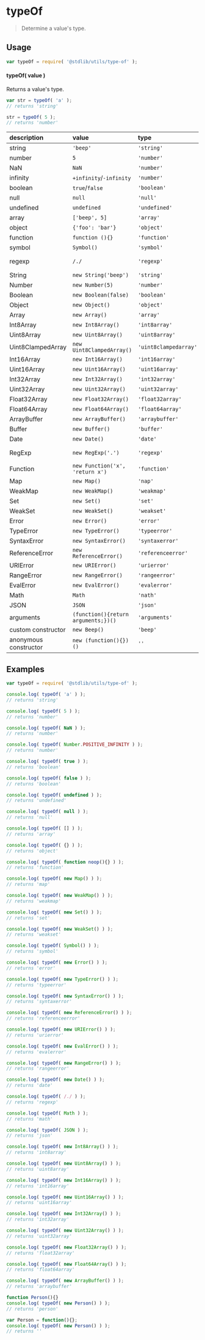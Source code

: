 typeOf
===
> Determine a value's type.

<!-- <usage> -->
## Usage

``` javascript
var typeOf = require( '@stdlib/utils/type-of' );
```

#### typeOf( value )

Returns a value's type.

``` javascript
var str = typeOf( 'a' );
// returns 'string'

str = typeOf( 5 );
// returns 'number'
```

| description    | value   | type        | notes |
|:---------------|:--------|:------------|-------|
| string | `'beep'` | `'string'` |       |
| number | `5` | `'number'` |       |
| NaN | `NaN` | `'number'` |       |
| infinity | `+infinity`/`-infinity` | `'number'` |       |
| boolean | `true`/`false` | `'boolean'` |       |
| null | `null` | `'null'` |       |
| undefined | `undefined` | `'undefined'` |       |
| array | `['beep', 5]` | `'array'` |       |
| object | `{'foo': 'bar'}` | `'object'` |       |
| function | `function (){}` | `'function'` |       |
| symbol | `Symbol()` | `'symbol'` | ES2015 |
| regexp | `/./` | `'regexp'` | Android 4.1+ |       |
| String | `new String('beep')` | `'string'` |       |
| Number | `new Number(5)` | `'number'` |       |
| Boolean |`new Boolean(false)` | `'boolean'` |       |
| Object | `new Object()` | `'object'` |       |
| Array | `new Array()` | `'array'` |       |
| Int8Array | `new Int8Array()` | `'int8array'` |       |
| Uint8Array | `new Uint8Array()` | `'uint8array'` |       |
| Uint8ClampedArray | `new Uint8ClampedArray()` | `'uint8clampedarray'` |       |
| Int16Array | `new Int16Array()` | `'int16array'` |       |
| Uint16Array | `new Uint16Array()` | `'uint16array'` |       |
| Int32Array | `new Int32Array()` | `'int32array'` |       |
| Uint32Array | `new Uint32Array()` | `'uint32array'` |       |
| Float32Array | `new Float32Array()` | `'float32array'` |       |
| Float64Array | `new Float64Array()` | `'float64array'` |       |
| ArrayBuffer | `new ArrayBuffer()` | `'arraybuffer'` |       |
| Buffer | `new Buffer()` | `'buffer'` | Node.js   |
| Date | `new Date()` | `'date'` |       |
| RegExp | `new RegExp('.')` | `'regexp'` | Android 4.1+
| Function | `new Function('x', 'return x')` | `'function'` |       |
| Map | `new Map()` | `'nap'` | ES2015  |
| WeakMap | `new WeakMap()` | `'weakmap'` | ES2015 |
| Set | `new Set()` | `'set'` | ES2015 |
| WeakSet | `new WeakSet()` | `'weakset'` | ES2015 |
| Error | `new Error()` | `'error'` |       |
| TypeError | `new TypeError()` | `'typeerror'` |       |
| SyntaxError | `new SyntaxError()` | `'syntaxerror'` |       |
| ReferenceError | `new ReferenceError()` | `'referenceerror'` |       |
| URIError | `new URIError()` | `'urierror'` |       |
| RangeError | `new RangeError()` | `'rangeerror'` |       |
| EvalError | `new EvalError()` | `'evalerror'` |       |
| Math | `Math` | `'nath'` |       |
| JSON | `JSON` | `'json'` | IE8+    |
| arguments | `(function(){return arguments;})()` | `'arguments'` | IE9+   |
| custom constructor | `new Beep()` | `'beep'` |       |
| anonymous constructor | `new (function(){})()` | `''` |       |
<!-- </usage> -->

<!-- <examples> -->
## Examples

``` javascript
var typeOf = require( '@stdlib/utils/type-of' );

console.log( typeOf( 'a' ) );
// returns 'string'

console.log( typeOf( 5 ) );
// returns 'number'

console.log( typeOf( NaN ) );
// returns 'number'

console.log( typeOf( Number.POSITIVE_INFINITY ) );
// returns 'number'

console.log( typeOf( true ) );
// returns 'boolean'

console.log( typeOf( false ) );
// returns 'boolean'

console.log( typeOf( undefined ) );
// returns 'undefined'

console.log( typeOf( null ) );
// returns 'null'

console.log( typeOf( [] ) );
// returns 'array'

console.log( typeOf( {} ) );
// returns 'object'

console.log( typeOf( function noop(){} ) );
// returns 'function'

console.log( typeOf( new Map() ) );
// returns 'map'

console.log( typeOf( new WeakMap() ) );
// returns 'weakmap'

console.log( typeOf( new Set() ) );
// returns 'set'

console.log( typeOf( new WeakSet() ) );
// returns 'weakset'

console.log( typeOf( Symbol() ) );
// returns 'symbol'

console.log( typeOf( new Error() ) );
// returns 'error'

console.log( typeOf( new TypeError() ) );
// returns 'typeerror'

console.log( typeOf( new SyntaxError() ) );
// returns 'syntaxerror'

console.log( typeOf( new ReferenceError() ) );
// returns 'referenceerror'

console.log( typeOf( new URIError() ) );
// returns 'urierror'

console.log( typeOf( new EvalError() ) );
// returns 'evalerror'

console.log( typeOf( new RangeError() ) );
// returns 'rangeerror'

console.log( typeOf( new Date() ) );
// returns 'date'

console.log( typeOf( /./ ) );
// returns 'regexp'

console.log( typeOf( Math ) );
// returns 'math'

console.log( typeOf( JSON ) );
// returns 'json'

console.log( typeOf( new Int8Array() ) );
// returns 'int8array'

console.log( typeOf( new Uint8Array() ) );
// returns 'uint8array'

console.log( typeOf( new Int16Array() ) );
// returns 'int16array'

console.log( typeOf( new Uint16Array() ) );
// returns 'uint16array'

console.log( typeOf( new Int32Array() ) );
// returns 'int32array'

console.log( typeOf( new Uint32Array() ) );
// returns 'uint32array'

console.log( typeOf( new Float32Array() ) );
// returns 'float32array'

console.log( typeOf( new Float64Array() ) );
// returns 'float64array'

console.log( typeOf( new ArrayBuffer() ) );
// returns 'arraybuffer'

function Person(){}
console.log( typeOf( new Person() ) );
// returns 'person'

var Person = function(){};
console.log( typeOf( new Person() ) );
// returns ''
```
<!-- </examples> -->

<!-- <links> -->
<!-- </links> -->
